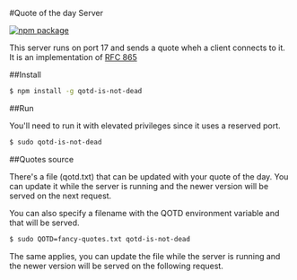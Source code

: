 #Quote of the day Server

[![npm package](https://nodei.co/npm/qotd-is-not-dead.png?downloads=true&downloadRank=true&stars=true)](https://nodei.co/npm/qotd-is-not-dead/)

This server runs on port 17 and sends a quote wheh a client connects to it. It is an implementation of [RFC 865](https://tools.ietf.org/html/rfc865)

##Install

```sh
$ npm install -g qotd-is-not-dead
```

##Run

You'll need to run it with elevated privileges since it uses a reserved port.

```sh
$ sudo qotd-is-not-dead
```

##Quotes source

There's a file (qotd.txt) that can be updated with your quote of the day. You can update it while the server is running and the newer version will be served on the next request.

You can also specify a filename with the QOTD environment variable and that will be served.

```sh
$ sudo QOTD=fancy-quotes.txt qotd-is-not-dead
```

The same applies, you can update the file while the server is running and the newer version will be served on the following request.
